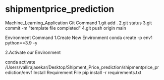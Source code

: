 # shipmentprice_prediction

Machine_Learning_Application
Git Command
1.git add . 2.git status 3.git commit -m "template file completed" 4.git push origin main

Environment Command
1.Create New Environment conda create -p env1 python==3.9 -y

2.Activate our Environment

conda activate /Users/vallirajasekar/Desktop/Shipment_Price_prediction/shipmentprice_prediction/env1
Install Requirement File pip install -r requirements.txt